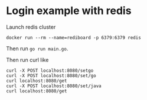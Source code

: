 # Login example with redis

Launch redis cluster

```shell
docker run --rm --name=rediboard -p 6379:6379 redis
```

Then run `go run main.go`.

Then run curl like

```shell
curl -X POST localhost:8080/setgo
curl -X POST localhost:8080/set/go
curl localhost:8080/get
curl -X POST localhost:8080/set/java
curl localhost:8080/get
```
